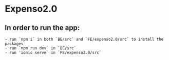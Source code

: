 # Expenso2.0

## In order to run the app:
    - run `npm i` in both `BE/src` and `FE/expenso2.0/src` to install the packages
    - run `npm run dev` in `BE/src`
    - run 'ionic serve` in `FE/expenso2.0/src`
